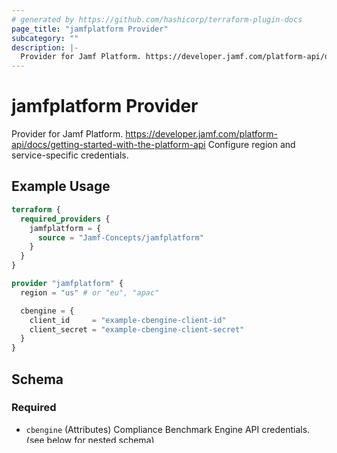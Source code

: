 ```yaml
---
# generated by https://github.com/hashicorp/terraform-plugin-docs
page_title: "jamfplatform Provider"
subcategory: ""
description: |-
  Provider for Jamf Platform. https://developer.jamf.com/platform-api/docs/getting-started-with-the-platform-api Configure region and service-specific credentials.
---
```


# jamfplatform Provider

Provider for Jamf Platform. https://developer.jamf.com/platform-api/docs/getting-started-with-the-platform-api Configure region and service-specific credentials.

## Example Usage

```terraform
terraform {
  required_providers {
    jamfplatform = {
      source = "Jamf-Concepts/jamfplatform"
    }
  }
}

provider "jamfplatform" {
  region = "us" # or "eu", "apac"

  cbengine = {
    client_id     = "example-cbengine-client-id"
    client_secret = "example-cbengine-client-secret"
  }
}
```

<!-- schema generated by tfplugindocs -->
## Schema

### Required

- `cbengine` (Attributes) Compliance Benchmark Engine API credentials. (see [below for nested schema](#nestedatt--cbengine))
- `region` (String) The Jamf region to use (us, eu, apac)

<a id="nestedatt--cbengine"></a>
### Nested Schema for `cbengine`

Required:

- `client_id` (String, Sensitive) OAuth client ID for Compliance Benchmark Engine API.
- `client_secret` (String, Sensitive) OAuth client secret for Compliance Benchmark Engine API.
